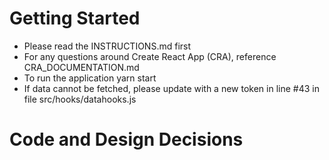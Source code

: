 # Getting Started

- Please read the INSTRUCTIONS.md first
- For any questions around Create React App (CRA), reference
  CRA_DOCUMENTATION.md
- To run the application yarn start
- If data cannot be fetched, please update with a new token in line #43 in file src/hooks/datahooks.js

# Code and Design Decisions

<!-- Please document your code & design decisions here. -->
